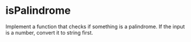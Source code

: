 # isPalindrome
Implement a function that checks if something is a palindrome. If the input is a number, convert it to string first.
